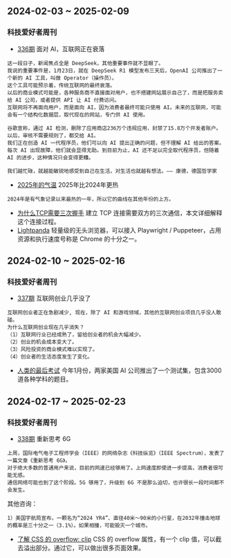 ## 2024-02-03 ~ 2025-02-09
### 科技爱好者周刊
* [336期](https://github.com/ruanyf/weekly/blob/master/docs/issue-336.md) 面对 AI，互联网正在衰落
```
这一段日子，新闻焦点全是 DeepSeek，其他重要事件就不显眼了。
我说的重要事件是，1月23日，就在 DeepSeek R1 模型发布三天后，OpenAI 公司推出了一个新的 AI 工具，叫做 Operator（操作员）。
这个工具可能预示着，传统互联网的最终衰落。
以后的商业模式可能是，各种服务商不直接面对用户，也不搭建网站展示自己了，而是把服务卖给 AI 公司，或者提供 API 让 AI 付费访问。
互联网将不再面向用户，而是面向 AI，因为消费者最终可能只使用 AI。未来的互联网，可能会有一个结构化数据层，取代现在的网站，专门供 AI 使用。

谷歌宣称，通过 AI 检测，删除了应用商店236万个违规应用，封禁了15.8万个开发者账户。以后，审核不需要规则了，都交给 AI。
我们正在创造 AI 一代程序员，他们可以向 AI 提出正确的问题，但不理解 AI 给出的答案。每次 AI 出现故障，他们就会显得无助。到目前为止，AI 还不足以完全取代程序员，但随着 AI 的进步，这种情况只会变得更糟。

我们越忙碌，就越能敏锐地感受到自己在生活，对生活也就越有想法。—— 康德，德国哲学家
```
* [2025年的气温](https://climatereanalyzer.org/clim/t2_daily/?dm_id=world) 2025年比2024年更热
```
2024年是有气象记录以来最热的一年，所以它的曲线在其他年份的上方。
```
* [为什么TCP需要三次握手](https://www.pixelstech.net/article/1727412048-Why-TCP-needs-3-handshakes) 建立 TCP 连接需要双方的三次通信，本文详细解释这个连接过程。
* [Lightpanda](https://github.com/lightpanda-io/browser) 轻量级的无头浏览器，可以接入 Playwright / Puppeteer，占用资源和执行速度号称是 Chrome 的十分之一。


## 2024-02-10 ~ 2025-02-16
### 科技爱好者周刊
* [337期](https://github.com/ruanyf/weekly/blob/master/docs/issue-337.md) 互联网创业几乎没了
```
互联网创业者正在急剧减少, 现在，除了 AI 和游戏领域，其他的互联网创业项目几乎没人敢碰。
为什么互联网创业现在几乎消失？
（1）互联网行业已经成熟了，留给创业者的机会大幅减少。
（2）创业的机会成本变大了。
（3）风险投资的商业模式难以实现了。
（4）创业者的生活态度发生了变化。
```
* [人类的最后考试](https://agi.safe.ai/) 今年1月份，两家美国 AI 公司推出了一个测试集，包含3000道各种学科的题目。


## 2024-02-17 ~ 2025-02-23
### 科技爱好者周刊
* [338期](https://github.com/ruanyf/weekly/blob/master/docs/issue-338.md) 重新思考 6G
```
上周，国际电气电子工程师学会（IEEE）的网络杂志《科技纵览》（IEEE Spectrum），发表了一篇文章《重新思考 6G》。
对于绝大多数的普通用户来说，目前的网速已经够用了。上网速度即使进一步提高，消费者很可能无感。
通信网络可能也到了这个阶段。5G 够用了，升级到 6G 不是那么迫切，也许很长一段时间都不会发生。
```
其他咨询：
```
1）美国宇航局宣布，一颗名为“2024 YR4”、直径40米～90米的小行星，在2032年撞击地球的概率是三十分之一（3.1%）。如果相撞，可能毁灭一个城市。
```
* [了解 CSS 的 overflow: clip](https://ishadeed.com/article/overflow-clip/) CSS 的 overflow 属性，有一个 clip 值，可以截去溢出部分。通过它，可以做出很多页面效果。

